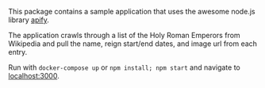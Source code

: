 This package contains a sample application that uses the awesome node.js library [apify](https://github.com/apifytech/apify-js). 

The application crawls through a list of the Holy Roman Emperors from Wikipedia and pull the name, reign start/end dates, and image url from each entry.

Run with `docker-compose up` or `npm install; npm start` and navigate to [localhost:3000](http://localhost:3000).